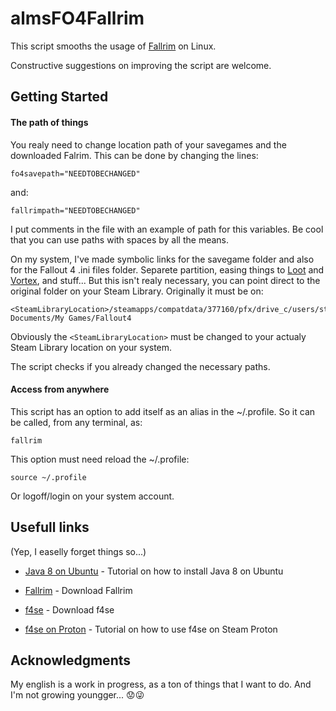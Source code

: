 # almsFO4Fallrim
This script smooths the usage of [Fallrim](https://www.nexusmods.com/fallout4/mods/22633?tab=files) on Linux.

Constructive suggestions on improving the script are welcome.


## Getting Started

#### The path of things

You realy need to change location path of your savegames and the downloaded Falrim.
This can be done by changing the lines:
```
fo4savepath="NEEDTOBECHANGED"
```
and:
```
fallrimpath="NEEDTOBECHANGED"
```
I put comments in the file with an example of path for this variables. Be cool that you can use paths with spaces by all the means.

On my system, I've made symbolic links for the savegame folder and also for the Fallout 4 .ini files folder. Separete partition, easing things to [Loot](https://loot.github.io/) and [Vortex](https://www.nexusmods.com/site/mods/1?tab=description), and stuff... But this isn't realy necessary, you can point direct to the original folder on your Steam Library.  Originally it must be on:
```
<SteamLibraryLocation>/steamapps/compatdata/377160/pfx/drive_c/users/steamuser/My Documents/My Games/Fallout4
```
Obviously the ```<SteamLibraryLocation>``` must be changed to your actualy Steam Library location on your system.

The script checks if you already changed the necessary paths.

#### Access from anywhere

This script has an option to add itself as an alias in the ~/.profile. So it can be called, from any terminal, as:
```
fallrim
```
This option must need reload the ~/.profile:
```
source ~/.profile
```
Or logoff/login on your system account.

## Usefull links
(Yep, I easelly forget things so...)

* [Java 8 on Ubuntu](http://www.webupd8.org/2012/09/install-oracle-java-8-in-ubuntu-via-ppa.html) - Tutorial on how to install Java 8 on Ubuntu
* [Fallrim](https://www.nexusmods.com/fallout4/mods/22633?tab=files) - Download Fallrim

* [f4se](https://f4se.silverlock.org/) - Download f4se

* [f4se on Proton](https://www.reddit.com/r/wine_gaming/comments/9uk36c/fallout_4_how_to_get_fallout_4_script_extender/) - Tutorial on how to use f4se on Steam Proton


## Acknowledgments
My english is a work in progress, as a ton of things that I want to do. And I'm not growing youngger... :worried::stuck_out_tongue_winking_eye: